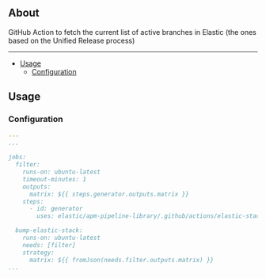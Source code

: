 
## About

GitHub Action to fetch the current list of active branches in Elastic (the ones based
on the Unified Release process)

___

* [Usage](#usage)
  * [Configuration](#configuration)

## Usage

### Configuration

```yaml
---
...

jobs:
  filter:
    runs-on: ubuntu-latest
    timeout-minutes: 1
    outputs:
      matrix: ${{ steps.generator.outputs.matrix }}
    steps:
      - id: generator
        uses: elastic/apm-pipeline-library/.github/actions/elastic-stack-snapshot-branches@current

  bump-elastic-stack:
    runs-on: ubuntu-latest
    needs: [filter]
    strategy:
      matrix: ${{ fromJson(needs.filter.outputs.matrix) }}
...

```
